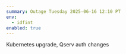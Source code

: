 ```yaml
---
summary: Outage Tuesday 2025-06-16 12:10 PT 
env:
  - idfint
enabled: true
---
```


Kubernetes upgrade, Qserv auth changes
